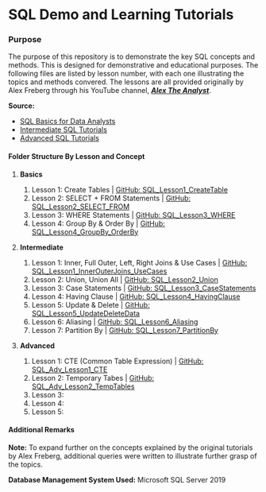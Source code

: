 # **SQL Demo and Learning Tutorials**
### Purpose
The purpose of this repository is to demonstrate the key SQL concepts and methods. This is designed for demonstrative and educational purposes. The following files are listed by lesson number, with each one illustrating the topics and methods convered. The lessons are all provided originally by Alex Freberg through his YouTube channel, [***Alex The Analyst***](https://www.youtube.com/c/AlexTheAnalyst "***Alex The Analyst***").

**Source:** 
- [SQL Basics for Data Analysts](https://www.youtube.com/playlist?list=PLUaB-1hjhk8GT6N5ne2qpf603sF26m2PW "SQL Basics for Data Analysts")
- [Intermediate SQL Tutorials](https://www.youtube.com/playlist?list=PLUaB-1hjhk8HTgPnBukmMq7QTe83ANirL)
- [Advanced SQL Tutorials](https://www.youtube.com/playlist?list=PLUaB-1hjhk8EBZNL4nx4Otoa5Wb--rEpU)

#### Folder Structure By Lesson and Concept
1. **Basics**
	1. Lesson 1: Create Tables | [GitHub: SQL_Lesson1_CreateTable](https://github.com/IncompleteCircle/SQLDemos/blob/main/Basics/SQL_Lesson1_CreateTable.sql)
	2. Lesson 2: SELECT + FROM Statements | [GitHub: SQL_Lesson2_SELECT_FROM](https://github.com/IncompleteCircle/SQLDemos/blob/main/Basics/SQL_Lesson2_SELECT_FROM.sql)
	3. Lesson 3: WHERE Statements | [GitHub: SQL_Lesson3_WHERE](https://github.com/IncompleteCircle/SQLDemos/blob/main/Basics/SQL_Lesson3_WHERE.sql)
	4. Lesson 4: Group By & Order By | [GitHub: SQL_Lesson4_GroupBy_OrderBy](https://github.com/IncompleteCircle/SQLDemos/blob/main/Basics/SQL_Lesson4_GroupBy_OrderBy.sql)
1. **Intermediate**
	1. Lesson 1: Inner, Full Outer, Left, Right Joins & Use Cases | [GitHub: SQL_Lesson1_InnerOuterJoins_UseCases](https://github.com/IncompleteCircle/SQLDemos/blob/main/Intermediate/SQL_Lesson1_InnerOuterJoins_UseCases.sql)
	2. Lesson 2: Union, Union All | [GitHub: SQL_Lesson2_Union](https://github.com/IncompleteCircle/SQLDemos/blob/main/Intermediate/SQL_Lesson2_Union.sql)
	3. Lesson 3: Case Statements | [GitHub: SQL_Lesson3_CaseStatements](https://github.com/IncompleteCircle/SQLDemos/blob/main/Intermediate/SQL_Lesson3_CaseStatements.sql)
	4. Lesson 4: Having Clause | [GitHub: SQL_Lesson4_HavingClause](https://github.com/IncompleteCircle/SQLDemos/blob/main/Intermediate/SQL_Lesson4_HavingClause.sql)
	5. Lesson 5: Update & Delete | [GitHub: SQL_Lesson5_UpdateDeleteData](https://github.com/IncompleteCircle/SQLDemos/blob/main/Intermediate/SQL_Lesson5_UpdateDeleteData.sql)
	6. Lesson 6: Aliasing | [GitHub: SQL_Lesson6_Aliasing](https://github.com/IncompleteCircle/SQLDemos/blob/main/Intermediate/SQL_Lesson6_Aliasing.sql)
	7. Lesson 7: Partition By | [GitHub: SQL_Lesson7_PartitionBy](https://github.com/IncompleteCircle/SQLDemos/blob/main/Intermediate/SQL_Lesson7_PartitionBy.sql)

1. **Advanced**
	1. Lesson 1: CTE (Common Table Expression) | [GitHub: SQL_Adv_Lesson1_CTE](https://github.com/IncompleteCircle/SQLDemos/blob/main/Advanced/SQL_Adv_Lesson_1_CTE.sql)
	2. Lesson 2: Temporary Tabes | [GitHub: SQL_Adv_Lesson2_TempTables](https://github.com/IncompleteCircle/SQLDemos/blob/main/Advanced/SQL_Adv_Lesson2_TempTables.sql)
	3. Lesson 3:
	4. Lesson 4:
	5. Lesson 5:


#### Additional Remarks
**Note:** To expand further on the concepts explained by the original tutorials by Alex Freberg, additional queries were written to illustrate further grasp of the topics.

**Database Management System Used:** Microsoft SQL Server 2019
